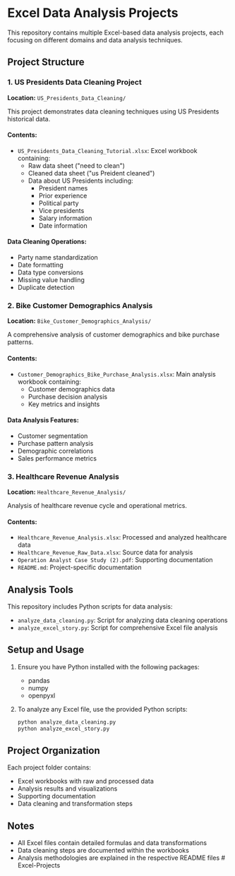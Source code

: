 # Excel Data Analysis Projects

This repository contains multiple Excel-based data analysis projects, each focusing on different domains and data analysis techniques.

## Project Structure

### 1. US Presidents Data Cleaning Project
**Location:** `US_Presidents_Data_Cleaning/`

This project demonstrates data cleaning techniques using US Presidents historical data.

#### Contents:
- `US_Presidents_Data_Cleaning_Tutorial.xlsx`: Excel workbook containing:
  - Raw data sheet ("need to clean")
  - Cleaned data sheet ("us Preident cleaned")
  - Data about US Presidents including:
    - President names
    - Prior experience
    - Political party
    - Vice presidents
    - Salary information
    - Date information

#### Data Cleaning Operations:
- Party name standardization
- Date formatting
- Data type conversions
- Missing value handling
- Duplicate detection

### 2. Bike Customer Demographics Analysis
**Location:** `Bike_Customer_Demographics_Analysis/`

A comprehensive analysis of customer demographics and bike purchase patterns.

#### Contents:
- `Customer_Demographics_Bike_Purchase_Analysis.xlsx`: Main analysis workbook containing:
  - Customer demographics data
  - Purchase decision analysis
  - Key metrics and insights

#### Data Analysis Features:
- Customer segmentation
- Purchase pattern analysis
- Demographic correlations
- Sales performance metrics

### 3. Healthcare Revenue Analysis
**Location:** `Healthcare_Revenue_Analysis/`

Analysis of healthcare revenue cycle and operational metrics.

#### Contents:
- `Healthcare_Revenue_Analysis.xlsx`: Processed and analyzed healthcare data
- `Healthcare_Revenue_Raw_Data.xlsx`: Source data for analysis
- `Operation Analyst Case Study (2).pdf`: Supporting documentation
- `README.md`: Project-specific documentation

## Analysis Tools

This repository includes Python scripts for data analysis:
- `analyze_data_cleaning.py`: Script for analyzing data cleaning operations
- `analyze_excel_story.py`: Script for comprehensive Excel file analysis

## Setup and Usage

1. Ensure you have Python installed with the following packages:
   - pandas
   - numpy
   - openpyxl

2. To analyze any Excel file, use the provided Python scripts:
   ```bash
   python analyze_data_cleaning.py
   python analyze_excel_story.py
   ```

## Project Organization

Each project folder contains:
- Excel workbooks with raw and processed data
- Analysis results and visualizations
- Supporting documentation
- Data cleaning and transformation steps

## Notes

- All Excel files contain detailed formulas and data transformations
- Data cleaning steps are documented within the workbooks
- Analysis methodologies are explained in the respective README files # Excel-Projects
